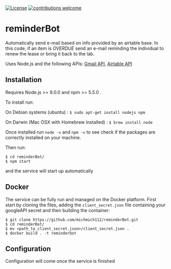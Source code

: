 [![License](https://img.shields.io/badge/License-Apache%202.0-blue.svg)](https://opensource.org/licenses/Apache-2.0) [![contributions welcome](https://img.shields.io/badge/contributions-welcome-brightgreen.svg?style=flat)](https://github.com/dwyl/esta/issues)
# reminderBot

Automatically send e-mail based on info provided by an airtable base. In this code, if an item is *OVERDUE* send an e-mail reminding the individual to renew the lease or bring it back to the lab.

Uses Node.js and the following APIs: [Gmail API](https://developers.google.com/gmail/api/), [Airtable API](https://airtable.com/api)

## Installation

Requires Node.js >= 9.0.0 and npm >= 5.5.0 .

To install run:

On Debian systems (ubuntu) : `$ sudo apt-get install nodejs npm`

On Darwin (Mac OSX with Homebrew installed) : `$ brew install node`

Once installed run `node -v` and `npm -v` to see check if the packages are correctly installed on your machine.

Then run:

```
$ cd reminderBot/
$ npm start
```

and the service will start up automatically

## Docker

The service can be fully run and managed on the Docker platform. 
First start by cloning the files, adding the `client_secret.json` file containing your googleAPI secret and then building the container: 

```
$ git clone https://github.com/michmich112/reminderBot.git
$ cd reminderBot/
$ mv <path_to_client_secret.json>/client_secret.json .
$ docker build . -t reminderbot
```


## Configuration

Configuration will come once the service is finished